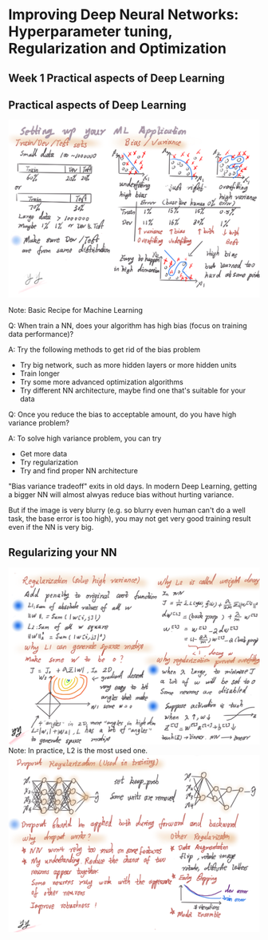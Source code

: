 # Improving Deep Neural Networks: Hyperparameter tuning, Regularization and Optimization

## Week 1 Practical aspects of Deep Learning

## Practical aspects of Deep Learning
![](ImageNotes/Week1_1.png)

Note: Basic Recipe for Machine Learning

Q: When train a NN, does your algorithm has high bias (focus on training data performance)?

A: Try the following methods to get rid of the bias problem
* Try big network, such as more hidden layers or more hidden units
* Train longer
* Try some more advanced optimization algorithms
* Try different NN architecture, maybe find one that's suitable for your data


Q: Once you reduce the bias to acceptable amount, do you have high variance problem?

A: To solve high variance problem, you can try
* Get more data
* Try regularization
* Try and find proper NN architecture

"Bias variance tradeoff" exits in old days. In modern Deep Learning, getting a bigger NN will almost alwyas reduce bias without hurting variance. 

But if the image is very blurry (e.g. so blurry even human can't do a well task, the base error is too high), you may not get very good training result even if the NN is very big.   

## Regularizing your NN
![](ImageNotes/Week1_2.png)
Note: In practice, L2 is the most used one.
![](ImageNotes/Week1_3.png)



